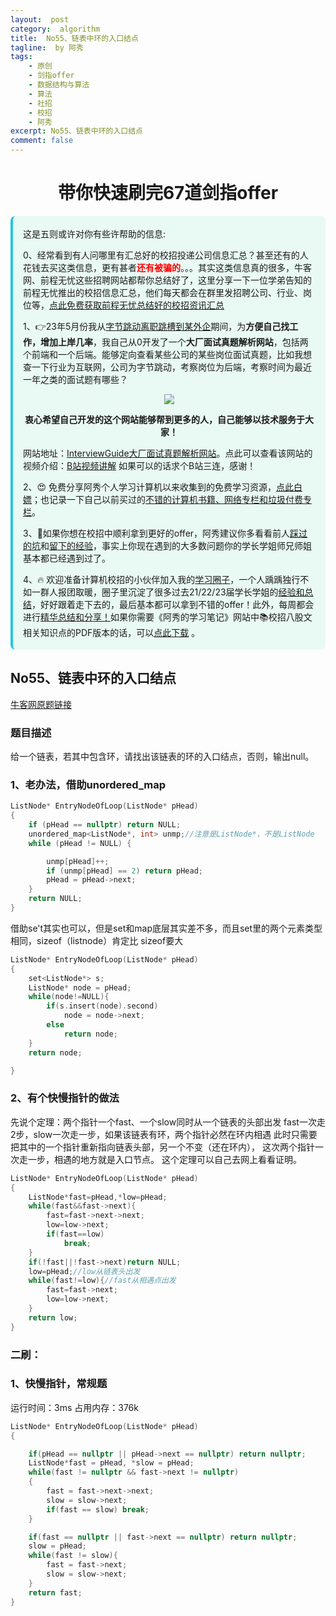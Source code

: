 ```yaml
---
layout:  post
category:  algorithm
title:  No55、链表中环的入口结点
tagline:  by 阿秀
tags:
    - 原创
    - 剑指offer
    - 数据结构与算法
    - 算法
    - 社招
    - 校招
    - 阿秀
excerpt: No55、链表中环的入口结点
comment: false
---
```


<h1 align="center">带你快速刷完67道剑指offer</h1>

<div style="border-color: #24C6DC;
            background-color: #e9f9f3;         
            margin: 1rem 0;
        padding: .25rem 1rem;
        border-left-width: .3rem;
        border-left-style: solid;
        border-radius: .5rem;
        color: inherit;">
  <p>这是五则或许对你有些许帮助的信息:</p>
<p>0、经常看到有人问哪里有汇总好的校招投递公司信息汇总？甚至还有的人花钱去买这类信息，更有甚者<span style="font-weight:bold;color:red">还有被骗的</span>。。。其实这类信息真的很多，牛客网、前程无忧这些招聘网站都帮你总结好了，这里分享一下一位学弟告知的前程无忧推出的校招信息汇总，他们每天都会在群里发招聘公司、行业、岗位等，<a href="https://mp.weixin.qq.com/s/XVrkXg5P0Z7rWhDAWkJDWA" target="_blank">点此免费获取前程无忧总结好的校招资讯汇总</a></p>  <p>1、👉23年5月份我从<a style="text-decoration: underline" href="https://mp.weixin.qq.com/s/zKItpGwIkHKK4g2aOlL2rA" target="_blank">字节跳动离职跳槽到某外企</a>期间，为<span style="font-weight:bold">方便自己找工作，增加上岸几率</span>，我自己从0开发了一个<span style="font-weight:bold">大厂面试真题解析网站</span>，包括两个前端和一个后端。能够定向查看某些公司的某些岗位面试真题，比如我想查一下行业为互联网，公司为字节跳动，考察岗位为后端，考察时间为最近一年之类的面试题有哪些？
<div align="center">
  <a  style="text-decoration: underline" href="https://top.interviewguide.cn/" target="_blank">  <img src="http://oss.interviewguide.cn/img/202308091638172.png" style="zoom:100%;" /></a>
<p style="font-weight:bold">衷心希望自己开发的这个网站能够帮到更多的人，自己能够以技术服务于大家！</p>
</div>网站地址：<a style="text-decoration: underline" href="https://top.interviewguide.cn/" target="_blank">InterviewGuide大厂面试真题解析网站</a>。点此可以查看该网站的视频介绍：<a style="text-decoration: underline" href="https://www.bilibili.com/video/BV1f94y1C7BL" target="_blank">B站视频讲解</a>   如果可以的话求个B站三连，感谢！
  </p> 
  <p>2、😍
    免费分享阿秀个人学习计算机以来收集到的免费学习资源，<a style="text-decoration: underline" href="/notes/07-resources/01-free/01-introduce.html" target="_blank">点此白嫖</a>；也记录一下自己以前买过的<a style="text-decoration: underline" href="/notes/07-resources/02-precious.html" target="_blank">不错的计算机书籍、网络专栏和垃圾付费专栏</a>。
  </p>
  <p>3、🚀如果你想在校招中顺利拿到更好的offer，阿秀建议你多看看前人<a style="text-decoration: underline" href="https://www.yuque.com/tuobaaxiu/httmmc/npg1k81zeq4wfpyz" target="_blank">踩过的坑</a>和<a style="text-decoration: underline"  target="_blank" href="https://www.yuque.com/tuobaaxiu/httmmc/gge9ppd0mbu2d3dp">留下的经验</a>，事实上你现在遇到的大多数问题你的学长学姐师兄师姐基本都已经遇到过了。
  </p>
  <p>4、🔥 欢迎准备计算机校招的小伙伴加入我的<a  style="text-decoration: underline" href="https://www.yuque.com/tuobaaxiu/httmmc/xg0otqvc17wfx4u9" target="_blank">学习圈子</a>，一个人踽踽独行不如一群人报团取暖，圈子里沉淀了很多过去21/22/23届学长学姐的<a  style="text-decoration: underline" href="https://www.yuque.com/tuobaaxiu/httmmc/gge9ppd0mbu2d3dp" target="_blank">经验和总结</a>，好好跟着走下去的，最后基本都可以拿到不错的offer！此外，每周都会进行<a  style="text-decoration: underline" href="https://www.yuque.com/tuobaaxiu/httmmc/npg1k81zeq4wfpyz" target="_blank">精华总结和分享！</a>如果你需要《阿秀的学习笔记》网站中📚︎校招八股文相关知识点的PDF版本的话，可以<a style="text-decoration: underline" href="https://www.yuque.com/tuobaaxiu/httmmc/qs0yn66apvkzw0ps" target="_blank">点此下载</a> 。</p>   </div>

## **No55、链表中环的入口结点**

<font style="font-weight:normal; color:#4169E1;text-decoration:underline;" target="_blank">[牛客网原题链接](https://www.nowcoder.com/practice/253d2c59ec3e4bc68da16833f79a38e4?tpId=13&&tqId=11208&rp=1&ru=/ta/coding-interviews&qru=/ta/coding-interviews/question-ranking)</font>

### **题目描述**

给一个链表，若其中包含环，请找出该链表的环的入口结点，否则，输出null。



### **1、老办法，借助unordered_map**

~~~cpp
ListNode* EntryNodeOfLoop(ListNode* pHead)
{
	if (pHead == nullptr) return NULL;
	unordered_map<ListNode*, int> unmp;//注意是ListNode*，不是ListNode
	while (pHead != NULL) {

		unmp[pHead]++;
		if (unmp[pHead] == 2) return pHead;
		pHead = pHead->next;
	}
	return NULL;
}
~~~

借助se't其实也可以，但是set和map底层其实差不多，而且set里的两个元素类型相同，sizeof（listnode）肯定比 sizeof要大

~~~cpp
ListNode* EntryNodeOfLoop(ListNode* pHead)
{
    set<ListNode*> s;
    ListNode* node = pHead;
    while(node!=NULL){
        if(s.insert(node).second)
            node = node->next;
        else
            return node;
    }
    return node;

}
~~~



### **2、有个快慢指针的做法**

先说个定理：两个指针一个fast、一个slow同时从一个链表的头部出发
fast一次走2步，slow一次走一步，如果该链表有环，两个指针必然在环内相遇
此时只需要把其中的一个指针重新指向链表头部，另一个不变（还在环内），
这次两个指针一次走一步，相遇的地方就是入口节点。
这个定理可以自己去网上看看证明。

~~~C++
ListNode* EntryNodeOfLoop(ListNode* pHead)
{
    ListNode*fast=pHead,*low=pHead;
    while(fast&&fast->next){
        fast=fast->next->next;
        low=low->next;
        if(fast==low)
            break;
    }
    if(!fast||!fast->next)return NULL;
    low=pHead;//low从链表头出发
    while(fast!=low){//fast从相遇点出发
        fast=fast->next;
        low=low->next;
    }
    return low;
}
~~~



### **二刷：**

### **1、快慢指针，常规题**

运行时间：3ms  占用内存：376k

~~~cpp
ListNode* EntryNodeOfLoop(ListNode* pHead)
{

    if(pHead == nullptr || pHead->next == nullptr) return nullptr;
    ListNode*fast = pHead, *slow = pHead;
    while(fast != nullptr && fast->next != nullptr)
    {
        fast = fast->next->next;
        slow = slow->next;
        if(fast == slow) break;
    }

    if(fast == nullptr || fast->next == nullptr) return nullptr;
    slow = pHead;
    while(fast != slow){
        fast = fast->next;
        slow = slow->next;
    }
    return fast;      
}
~~~

<p id = "链表中环的入口结点"></p>

